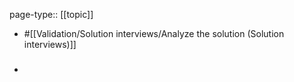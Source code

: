 page-type:: [[topic]]

- #[[Validation/Solution interviews/Analyze the solution (Solution interviews)]]

- ### 



